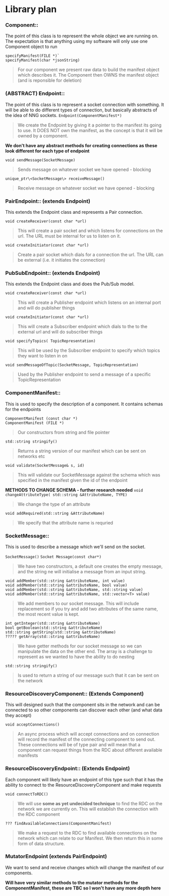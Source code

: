 # Library plan
### Component::
The point of this class is to represent the whole object we are running on. The expectation is that anything using my software will only use one Component object to run

```
specifyManifest(FILE *)`
specifyManifest(char *jsonString)
```
> For our component we present raw data to build the manifest object which describes it. The Component then OWNS the manifest object (and is reponsible for deletion)

### (ABSTRACT) Endpoint::
The point of this class is to represent a socket connection with something. It will be able to do different types of connection, but basically abstracts of the idea of NNG sockets.
`Endpoint(ComponentManifest*)`
> We create the Endpoint by giving it a pointer to the manifest its going to use. It DOES NOT own the manifest, as the concept is that it will be owned by a component.

**We don't have any abstract methods for creating connections as these look different for each type of endpoint**

`void sendMessage(SocketMessage)`
> Sends message on whatever socket we have opened - blocking

`unique_ptr\<SocketMessage\> receiveMessage()`
> Receive message on whatever socket we have opened - blocking

### PairEndpoint:: (extends Endpoint)
This extends the Endpoint class and represents a Pair connection.

`void createReceiver(const char *url)`
> This will create a pair socket and which listens for connections on the url. The URL must be internal for us to listen on it.

`void createInitiator(const char *url)`
> Create a pair socket which dials for a connection the url. The URL can be external (i.e. it initiates the connection)

### PubSubEndpoint:: (extends Endpoint)
This extends the Endpoint class and does the Pub/Sub model.

`void createReceiver(const char *url)`
> This will create a Publisher endpoint which listens on an internal port and will do publisher things

`void createInitiator(const char *url)`
> This will create a Subscriber endpoint which dials to the to the external url and will do subscriber things

`void specifyTopics( TopicRepresentation)`
> This will be used by the Subscriber endpoint to specify which topics they want to listen in on

`void sendMessageOfTopic(SocketMessage, TopicRepresentation)`
> Used by the Publisher endpoint to send a message of a specific TopicRepresentation

### ComponentManifest::
This is used to specify the description of a component. It contains schemas for the endpoints
```
ComponentManifest (const char *)
ComponentManifest (FILE *)
```
> Our constructors from string and file pointer

`std::string stringify()`
> Returns a string version of our manifest which can be sent on networks etc

`void validate(SocketMessage& s, id)`
> This will validate our SocketMessage against the schema which was specified in the manifest given the id of the endpoint

**METHODS TO CHANGE SCHEMA - further research needed**
`void changeAttributeType( std::string &AttributeName, TYPE)`
> We change the type of an attribute

`void addRequired(std::string &AttributeName)`
> We specify that the attribute name is requried

### SocketMessage::
This is used to describe a message which we'll send on the socket.

`SocketMessage()`
`Socket Message(const char*)`
> We have two constructors, a default one creates the empty message, and the string ne will initialise a message from an input string.
```
void addMember(std::string &attributeName, int value)
void addMember(std::string &attributeName, bool value)
void addMember(std::string &attributeName, std::string value)
void addMember(std::string &attributeName, std::vector<T> value)
```
> We add members to our socket message. This will include replacement so if you try and add two attributes of the same name, the most recent value is kept.

```
int getInteger(std::string &attributeName)
bool getBoolean(std::string &attributeName)
std::string getString(std::string &attributeName)
????? getArray(std::string &attributeName)
```
> We have getter methods for our socket message so we can manipulate the data on the other end. The array is a challenge to represent as we wanted to have the ability to do nesting

`std::string stringify()`
> Is used to return a string of our message such that it can be sent on the network

### ResourceDiscoveryComponent:: (Extends Component)
This will designed such that the component sits in the network and can be connected to so other components can discover each other (and what data they accept)

`void acceptConnections()`
>An async process which will accept connections and on connection will record the manifest of the connecting component to send out. These connections will be of type pair and will mean that a component can request things from the RDC about different available manifests

### ResourceDiscoveryEndpoint:: (Extends Endpoint)
Each component will likely have an endpoint of this type such that it has the ability to connect to the ResourceDiscoveryComponent and make requests

`void connectToRDC()`
> We will use **some as yet undecided technique** to find the RDC on the network we are currently on. This will establish the connection with the RDC component

`??? findAvailableConnections(ComponentManifest)`
> We make a request to the RDC  to find available connections on the network which can relate to our Manifest. We then return this in some form of data structure.

### MutatorEndpoint (extends PairEndpoint)
We want to send and receive changes which will change the manifest of our components.

**Will have very similar methods to the mutator methods for the ComponentManifest, these are TBC so I won't have any more depth here**
